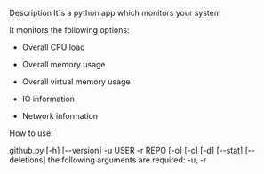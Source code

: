 Description
It`s a python app which monitors your system

It monitors the following options:

- Overall CPU load

- Overall memory usage

- Overall virtual memory usage

- IO information

- Network information


How to use:

github.py [-h] [--version] -u USER -r REPO [-o] [-c] [-d] [--stat] [--deletions]
the following arguments are required: -u, -r
